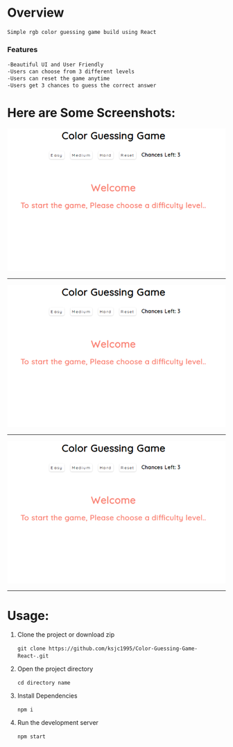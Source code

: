 # Overview
    
    Simple rgb color guessing game build using React

### Features

    -Beautiful UI and User Friendly
    -Users can choose from 3 different levels 
    -Users can reset the game anytime
    -Users get 3 chances to guess the correct answer



# Here are Some Screenshots: 

<div style="text-align:center">
    <img src="./screenshots/start.png" />
</div>  

<hr>
<div style="text-align:center">
    <img src="./screenshots/start.png" />
</div>  
           
<hr>
<div style="text-align:center">
    <img src="./screenshots/start.png" />
</div>  

<hr>



# Usage: 

1) Clone the project or download zip

    `git clone https://github.com/ksjc1995/Color-Guessing-Game-React-.git`
    
2) Open the project directory 
    
    `cd directory name`
    
3) Install Dependencies
    
    `npm i`

4) Run the development server
    
    `npm start`

